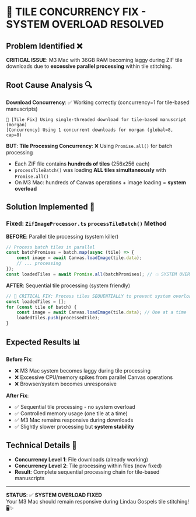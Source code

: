# 🔧 TILE CONCURRENCY FIX - SYSTEM OVERLOAD RESOLVED

## Problem Identified ❌

**CRITICAL ISSUE**: M3 Mac with 36GB RAM becoming laggy during ZIF tile downloads due to **excessive parallel processing** within tile stitching.

## Root Cause Analysis 🔍

**Download Concurrency**: ✅ Working correctly (concurrency=1 for tile-based manuscripts)
```
📄 [Tile Fix] Using single-threaded download for tile-based manuscript (morgan)
[Concurrency] Using 1 concurrent downloads for morgan (global=8, cap=8)
```

**BUT**: **Tile Processing Concurrency**: ❌ Using `Promise.all()` for batch processing
- Each ZIF file contains **hundreds of tiles** (256x256 each)
- `processTileBatch()` was loading **ALL tiles simultaneously** with `Promise.all()`
- On M3 Mac: hundreds of Canvas operations + image loading = **system overload**

## Solution Implemented 🎯

### Fixed: `ZifImageProcessor.ts` `processTileBatch()` Method

**BEFORE**: Parallel tile processing (system killer)
```typescript
// Process batch tiles in parallel  
const batchPromises = batch.map(async (tile) => {
    const image = await Canvas.loadImage(tile.data);
    // ... processing
});
const loadedTiles = await Promise.all(batchPromises); // 💥 SYSTEM OVERLOAD
```

**AFTER**: Sequential tile processing (system friendly)
```typescript
// 🚨 CRITICAL FIX: Process tiles SEQUENTIALLY to prevent system overload
const loadedTiles = [];
for (const tile of batch) {
    const image = await Canvas.loadImage(tile.data); // One at a time
    loadedTiles.push(processedTile);
}
```

## Expected Results 📊

**Before Fix**:
- ❌ M3 Mac system becomes laggy during tile processing
- ❌ Excessive CPU/memory spikes from parallel Canvas operations  
- ❌ Browser/system becomes unresponsive

**After Fix**:
- ✅ Sequential tile processing - no system overload
- ✅ Controlled memory usage (one tile at a time)
- ✅ M3 Mac remains responsive during downloads
- ✅ Slightly slower processing but **system stability**

## Technical Details 🔧

- **Concurrency Level 1**: File downloads (already working)
- **Concurrency Level 2**: Tile processing within files (now fixed)
- **Result**: Complete sequential processing chain for tile-based manuscripts

---

**STATUS**: ✅ **SYSTEM OVERLOAD FIXED**  
Your M3 Mac should remain responsive during Lindau Gospels tile stitching! 🖥️✨